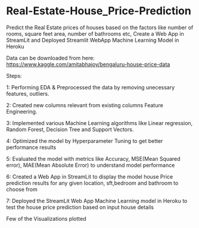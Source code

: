 # Real-Estate-House_Price-Prediction
Predict the Real Estate prices of houses based on the factors like number of rooms, square feet area, number of bathrooms etc, Create a Web App in StreamLit and Deployed Streamlit WebApp Machine Learning Model in Heroku

Data can be downloaded from here: https://www.kaggle.com/amitabhajoy/bengaluru-house-price-data


Steps:

1: Performing EDA & Preprocessed the data by removing unecessary features, outliers.

2: Created new columns relevant from existing columns Feature Engineering.

3: Implemented various Machine Learning algorithms like Linear regression, Random Forest, Decision Tree and Support Vectors.

4: Optimized the model by Hyperparameter Tuning to get better performance results

5: Evaluated the model with metrics like Accuracy, MSE(Mean Squared error), MAE(Mean Absolute Error) to understand model performance

6: Created a Web App in StreamLit to display the model house Price prediction results for any given location, sft,bedroom and bathroom to choose from

7: Deployed the StreamLit Web App Machine Learning model in Heroku to test the house price prediction based on input house details


Few of the Visualizations plotted

